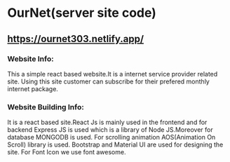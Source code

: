 # OurNet(server site code)

## https://ournet303.netlify.app/

### Website Info:

This a simple react based website.It is a internet service provider related site. Using this site customer can subscribe for their prefered monthly internet package.

### Website Building Info:

It is a react based site.React Js is mainly used in the frontend and for backend Express JS is used which is a library of Node JS.Moreover for database MONGODB is used. For scrolling animation AOS(Animation On Scroll) library is used.
Bootstrap and Material UI are used for designing the site. For Font Icon we use font awesome.

